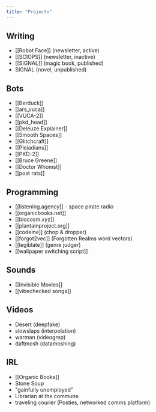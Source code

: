 ```yaml
---
title: "Projects"
---
```

## Writing
- [[Robot Face]] (newsletter, active)
- [[SCIOPS]]  (newsletter, inactive)
- [[SIGNAL]]  (magic book, published)
-  SIGNAL (novel, unpublished)

##  Bots
- [[Berduck]]
- [[ars_vuca]] 
- [[VUCA-2]]
- [[pkd_head]] 
- [[Deleuze Explainer]] 
- [[Smooth Spaces]]
- [[Glitchcraft]]
- [[Pleiadians]]
- [[PKD-2]]
- [[Bruce Greene]]
- [[Doctor Whomst]]
- [[post rats]]

## Programming
- [[listening.agency]] -  space pirate radio
- [[organicbooks.net]]
- [[biocosm.xyz]]
- [[plantainproject.org]]
- [[codeine]] (chop & dropper)
- [[forgot2vec]] (Forgotten Realms word vectors)
- [[legiblate]] (genre judger)
- [[wallpaper switching script]]

## Sounds
- [[Invisible Movies]]
- [[vibechecked songs]]

## Videos
- Desert (deepfake)
- slowslaps (interpolation)
- warman (videogrep)
- daftmosh (datamoshing)

## IRL
- [[Organic Books]]
- Stone Soup
- "gainfully unemployed"
- Librarian at the commune
- traveling courier (Posties, networked comms platform)



